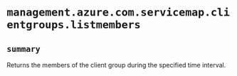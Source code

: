 # `management.azure.com.servicemap.clientgroups.listmembers`

## `summary`
Returns the members of the client group during the specified time interval.


